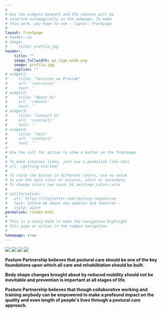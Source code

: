 ```yaml
---
#
# Use the widgets beneath and the content will be
# inserted automagically in the webpage. To make
# this work, you have to use › layout: frontpage
#
layout: frontpage
# header: no
# image:
#     title: profile.jpg
header:
    title: ""
    image_fullwidth: pp_logo_wide.png
    image: profile.jpg
    caption: ""
# widget1:
#     title: "Services we Provide"
#     url: '/services/'
#     text: ''
# widget2:
#     title: "About Us"
#     url: '/about/'
#     text: ''
# widget3:
#     title: "Contact Us"
#     url: '/contact/'
#     text: ''
# widget4:
#     title: "Test"
#     url: '/contact/'
#     text: ''
#
# Use the call for action to show a button on the frontpage
#
# To make internal links, just use a permalink like this
# url: /getting-started/
#
# To style the button in different colors, use no value
# to use the main color or success, alert or secondary.
# To change colors see sass/_01_settings_colors.scss
#
# callforaction:
#   url: https://tinyletter.com/feeling-responsive
#   text: Inform me about new updates and features ›
#   style: alert
permalink: /index.html
#
# This is a nasty hack to make the navigation highlight
# this page as active in the topbar navigation
#
homepage: true
---
```


[<img src="../images/buttons/button_what-is-postural-care.png">](/../postural_care/)
[<img src="../images/buttons/button_services.png">](/../services/)
[<img src="../images/buttons/button_about.png">](/../about/)
[<img src="../images/buttons/button_contact.png">](/../contact/)

**Posture Partnership believes that postural care should be one of the key foundations upon which all care and rehabilitation should be built.**

**Body shape changes brought about by reduced mobility should not be inevitable and prevention is important at all stages of life.**

**Posture Partnership believes that though collaborative working and training anybody can be empowered to make a profound impact on the quality and even length of people's lives through a postural care approach.**

<BR>

